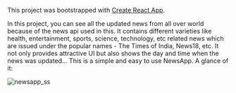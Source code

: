 This project was bootstrapped with [Create React App](https://github.com/facebook/create-react-app).

In this project, you can see all the updated news from all over world because of the news api used in this.
It contains different varieties like health, entertainment, sports, science, technology, etc related news which are issued under the popular names - The Times of India, News18, etc.
It not only provides attractive UI but also shows the day and time when the news was updated...
This is a simple and easy to use NewsApp.
A glance of it:

![newsapp_ss](https://user-images.githubusercontent.com/83290371/180943333-38c78ad5-8bd7-4b61-86b7-89f7ae57cb4d.png)



